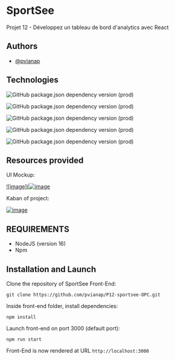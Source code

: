 
# SportSee

Projet 12 - Développez un tableau de bord d'analytics avec React


## Authors

- [@pvianap](https://www.github.com/pvianap)


## Technologies

![GitHub package.json dependency version (prod)](https://img.shields.io/github/package-json/dependency-version/pvianap/P12-sportsee-OPC/react?color=red&label=React)

![GitHub package.json dependency version (prod)](https://img.shields.io/github/package-json/dependency-version/pvianap/P12-sportsee-OPC/axios?label=Axios)

![GitHub package.json dependency version (prod)](https://img.shields.io/github/package-json/dependency-version/pvianap/P12-sportsee-OPC/prop-types?label=Prop-types)

![GitHub package.json dependency version (prod)](https://img.shields.io/github/package-json/dependency-version/pvianap/P12-sportsee-OPC/recharts?color=gree&label=Recharts)

![GitHub package.json dependency version (prod)](https://img.shields.io/github/package-json/dependency-version/pvianap/P12-sportsee-OPC/sass?color=pink&label=Sass)


## Resources provided

UI Mockup:

[![image](![image](https://user-images.githubusercontent.com/91153511/208234418-66d01e05-3840-4039-b961-83b2e81a3e66.png)](https://www.figma.com/file/BMomGVZqLZb811mDMShpLu/UI-design-Sportify-FR?node-id=0%3A1)


Kaban of project:

[![image](https://user-images.githubusercontent.com/91153511/208234480-5df8567c-2a10-4b24-8287-9452ce2dc656.png)](https://www.notion.so/Tableau-de-bord-SportSee-6686aa4b5f44417881a4884c9af5669e)


## REQUIREMENTS

- NodeJS (version 16)
- Npm


## Installation and Launch

Clone the repository of SportSee Front-End:

`git clone https://github.com/pvianap/P12-sportsee-OPC.git`

Inside front-end folder, install dependencies:

`npm install`

Launch front-end on port 3000 (default port):

`npm run start`

Front-End is now rendered at URL `http://localhost:3000`
